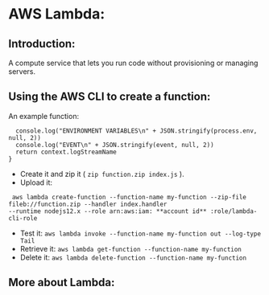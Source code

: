 # AWS Lambda:
## Introduction:
A compute service that lets you run code without provisioning or managing servers.

## Using the AWS CLI to create a function:
 An example function:
``` exports.handler = async function(event, context) {
  console.log("ENVIRONMENT VARIABLES\n" + JSON.stringify(process.env, null, 2))
  console.log("EVENT\n" + JSON.stringify(event, null, 2))
  return context.logStreamName
} 
```
- Create it and zip it ( ``` zip function.zip index.js ``` ).
- Upload it:
```
 aws lambda create-function --function-name my-function --zip-file fileb://function.zip --handler index.handler
--runtime nodejs12.x --role arn:aws:iam: **account id** :role/lambda-cli-role 
```
- Test it:
``` aws lambda invoke --function-name my-function out --log-type Tail ```
- Retrieve it:
``` aws lambda get-function --function-name my-function ```
- Delete it:
``` aws lambda delete-function --function-name my-function ```

## More about Lambda:
